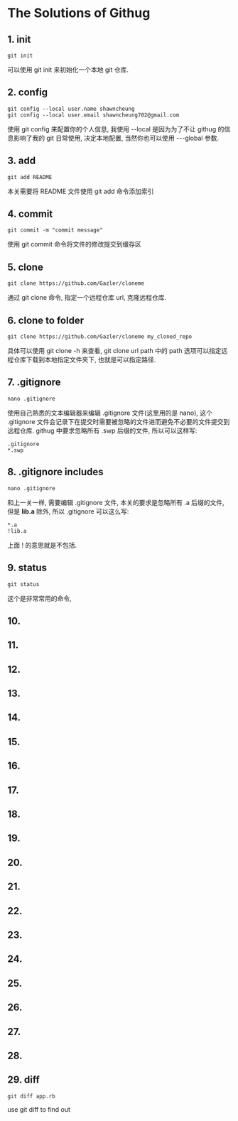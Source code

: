 # The Solutions of Githug

## 1. init
```
git init
```
可以使用 git init 来初始化一个本地 git 仓库.
## 2. config
```
git config --local user.name shawncheung
git config --local user.email shawncheung702@gmail.com
```
使用 git config 来配置你的个人信息, 我使用 --local 是因为为了不让 githug 的信息影响了我的 git 日常使用, 决定本地配置, 当然你也可以使用 ---global 参数.
## 3. add
```
git add README
```
本关需要将 README 文件使用 git add 命令添加索引 
## 4. commit
```
git commit -m "commit message"
```
使用 git commit 命令将文件的修改提交到缓存区
## 5. clone
```
git clone https://github.com/Gazler/cloneme
```
通过 git clone 命令, 指定一个远程仓库 url, 克隆远程仓库.
## 6. clone to folder
```
git clone https://github.com/Gazler/cloneme my_cloned_repo
```
具体可以使用 git clone -h 来查看, git clone url path 中的 path 选项可以指定远程仓库下载到本地指定文件夹下, 也就是可以指定路径.
## 7. .gitignore
```
nano .gitignore
```
使用自己熟悉的文本编辑器来编辑 .gitignore 文件(这里用的是 nano), 这个 .gitignore 文件会记录下在提交时需要被忽略的文件进而避免不必要的文件提交到远程仓库.
githug 中要求忽略所有 .swp 后缀的文件, 所以可以这样写:
```
.gitignore
*.swp
```
## 8. .gitignore includes
```
nano .gitignore
```
和上一关一样, 需要编辑 .gitignore 文件, 本关的要求是忽略所有 .a 后缀的文件, 但是 **lib.a** 除外, 所以 .gitignore 可以这么写:
```
*.a
!lib.a
```
上面 ! 的意思就是不包括.
## 9. status
```
git status
```
这个是非常常用的命令, 
## 10.

## 11.

## 12.

## 13.

## 14.

## 15.

## 16.

## 17.

## 18.

## 19.

## 20.

## 21.

## 22.

## 23.

## 24.

## 25.

## 26.

## 27.

## 28.

## 29. diff
```
git diff app.rb
```
use git diff to find out 